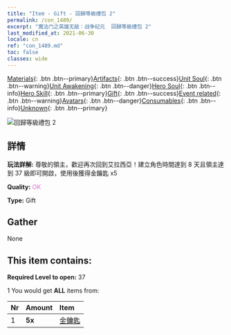 ```yaml
---
title: "Item - Gift - 回歸等級禮包 2"
permalink: /con_1489/
excerpt: "魔法门之英雄无敌：战争纪元  回歸等級禮包 2"
last_modified_at: 2021-06-30
locale: cn
ref: "con_1489.md"
toc: false
classes: wide
---
```

 [Materials](/ItemsCN/){: .btn .btn--primary}[Artifacts](/ItemsCN/Artifacts/){: .btn .btn--success}[Unit Soul](/ItemsCN/UnitSoul/){: .btn .btn--warning}[Unit Awakening](/ItemsCN/UnitAwakening/){: .btn .btn--danger}[Hero Soul](/ItemsCN/HeroSoul/){: .btn .btn--info}[Hero Skill](/ItemsCN/HeroSkill/){: .btn .btn--primary}[Gift](/ItemsCN/Gift/){: .btn .btn--success}[Event related](/ItemsCN/Events/){: .btn .btn--warning}[Avatars](/ItemsCN/Avatars/){: .btn .btn--danger}[Consumables](/ItemsCN/Consumables/){: .btn .btn--info}[Unknown](/ItemsCN/Unknown/){: .btn .btn--primary}

 ![回歸等級禮包 2](/images/t/i_907102.png)

## 詳情
 **玩法詳解:** 尊敬的領主，歡迎再次回到艾拉西亞！建立角色時間達到 8 天且領主達到 37 級即可開啟，使用後獲得金鑰匙 x5

 **Quality:** <span style="color: #DA70D6">OK</span>

 **Type:** Gift

## Gather

  None

## This item contains:

 **Required Level to open:** 37

 1 You would get **ALL** items  from:

  | Nr | Amount |     Item    |
  |:---|:-------|:------------|
  | 1 |  **5x** | [金鑰匙](/cn/Items/con_783/) |  | 
